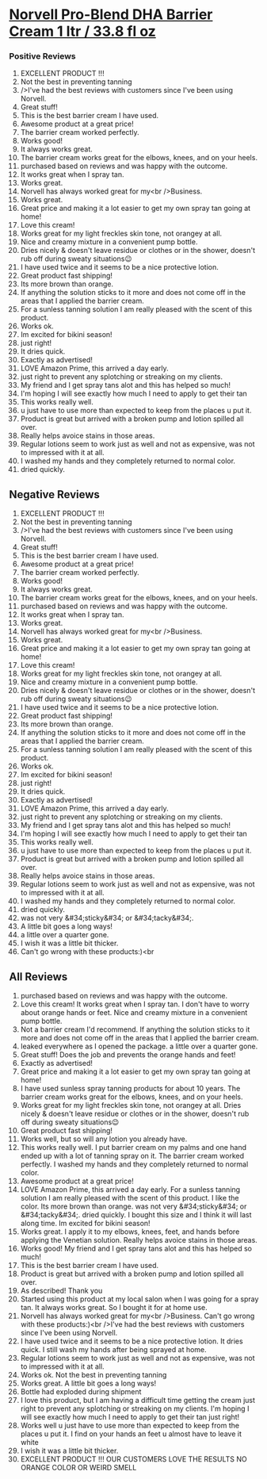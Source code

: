 # [Norvell Pro-Blend DHA Barrier Cream 1 ltr / 33.8 fl oz](https://products.checkmycream.com/products/Norvell-Pro-Blend-DHA-Barrier-Cream-1-ltr-33.8-fl-oz.html)

### Positive Reviews

<ol>
      <li>EXCELLENT PRODUCT !!!</li>
      <li>Not the best in preventing tanning</li>
      <li>/&gt;I&#x27;ve had the best reviews with customers since I&#x27;ve been using Norvell.</li>
      <li>Great stuff!</li>
      <li>This is the best barrier cream I have used.</li>
      <li>Awesome product at a great price!</li>
      <li>The barrier cream worked perfectly.  </li>
      <li>Works good!</li>
      <li>It always works great.</li>
      <li>The barrier cream works great for the elbows, knees, and on your heels.</li>
      <li>purchased based on reviews and was happy with the outcome.</li>
      <li>It works great when I spray tan.</li>
      <li>Works great.</li>
      <li>Norvell has always worked great for my&lt;br /&gt;Business.</li>
      <li>Works great.</li>
      <li>Great price and making it a lot easier to get my own spray tan going at home!</li>
      <li>Love this cream!</li>
      <li>Works great for my light freckles skin tone, not orangey at all.</li>
      <li>Nice and creamy mixture in a convenient pump bottle.</li>
      <li>Dries nicely &amp; doesn&#x27;t leave residue or clothes or in the shower, doesn&#x27;t rub off during sweaty situations😉</li>
      <li>I have used twice and it seems to be a nice protective lotion.</li>
      <li>Great product fast shipping!</li>
      <li>Its more brown than orange.</li>
      <li>If anything the solution sticks to it more and does not come off in the areas that I applied the barrier cream.</li>
      <li>For a sunless tanning solution I am really pleased with the scent of this product.</li>
      <li>Works ok.</li>
      <li>Im excited for bikini season!</li>
      <li>just right!</li>
      <li>It dries quick.</li>
      <li>Exactly as advertised!</li>
      <li>LOVE Amazon Prime, this arrived a day early.</li>
      <li>just right to prevent any splotching or streaking on my clients.</li>
      <li>My friend and I get spray tans alot and this has helped so much!</li>
      <li>I&#x27;m hoping I will see exactly how much I need to apply to get their tan</li>
      <li>This works really well.  </li>
      <li>u just have to use more than expected to keep from the places u put it.</li>
      <li>Product is great but arrived with a broken pump and lotion spilled all over.</li>
      <li>Really helps avoice stains in those areas.</li>
      <li>Regular lotions seem to work just as well and not as expensive, was not to impressed with it at all.</li>
      <li>I washed my hands and they completely returned to normal color.</li>
      <li>dried quickly.</li>
</ol>


<h2>Negative Reviews</h2>
<ol>
<li> EXCELLENT PRODUCT !!!</li>
<li> Not the best in preventing tanning</li>
<li> /&gt;I&#x27;ve had the best reviews with customers since I&#x27;ve been using Norvell.</li>
<li> Great stuff!</li>
<li> This is the best barrier cream I have used.</li>
<li> Awesome product at a great price!</li>
<li> The barrier cream worked perfectly.  </li>
<li> Works good!</li>
<li> It always works great.</li>
<li> The barrier cream works great for the elbows, knees, and on your heels.</li>
<li> purchased based on reviews and was happy with the outcome.</li>
<li> It works great when I spray tan.</li>
<li> Works great.</li>
<li> Norvell has always worked great for my&lt;br /&gt;Business.</li>
<li> Works great.</li>
<li> Great price and making it a lot easier to get my own spray tan going at home!</li>
<li> Love this cream!</li>
<li> Works great for my light freckles skin tone, not orangey at all.</li>
<li> Nice and creamy mixture in a convenient pump bottle.</li>
<li> Dries nicely &amp; doesn&#x27;t leave residue or clothes or in the shower, doesn&#x27;t rub off during sweaty situations😉</li>
<li> I have used twice and it seems to be a nice protective lotion.</li>
<li> Great product fast shipping!</li>
<li> Its more brown than orange.</li>
<li> If anything the solution sticks to it more and does not come off in the areas that I applied the barrier cream.</li>
<li> For a sunless tanning solution I am really pleased with the scent of this product.</li>
<li> Works ok.</li>
<li> Im excited for bikini season!</li>
<li> just right!</li>
<li> It dries quick.</li>
<li> Exactly as advertised!</li>
<li> LOVE Amazon Prime, this arrived a day early.</li>
<li> just right to prevent any splotching or streaking on my clients.</li>
<li> My friend and I get spray tans alot and this has helped so much!</li>
<li> I&#x27;m hoping I will see exactly how much I need to apply to get their tan</li>
<li> This works really well.  </li>
<li> u just have to use more than expected to keep from the places u put it.</li>
<li> Product is great but arrived with a broken pump and lotion spilled all over.</li>
<li> Really helps avoice stains in those areas.</li>
<li> Regular lotions seem to work just as well and not as expensive, was not to impressed with it at all.</li>
<li> I washed my hands and they completely returned to normal color.</li>
<li> dried quickly.</li>
<li> was not very &amp;#34;sticky&amp;#34; or &amp;#34;tacky&amp;#34;.</li>
<li> A little bit goes a long ways!</li>
<li> a little over a quarter gone.</li>
<li> I wish it was a little bit thicker.</li>
<li> Can&#x27;t go wrong with these products:)&lt;br</li>
</ol>

<h2>All Reviews</h2>

<ol>
    <li> purchased based on reviews and was happy with the outcome.</li>
    <li> Love this cream! It works great when I spray tan. I don&#x27;t have to worry about orange hands or feet. Nice and creamy mixture in a convenient pump bottle.</li>
    <li> Not a barrier cream I&#x27;d recommend. If anything the solution sticks to it more and does not come off in the areas that I applied the barrier cream.</li>
    <li> leaked everywhere as I opened the package.  a little over a quarter gone.</li>
    <li> Great stuff! Does the job and prevents the orange hands and feet!</li>
    <li> Exactly as advertised!</li>
    <li> Great price and making it a lot easier to get my own spray tan going at home!</li>
    <li> I have used sunless spray tanning products for about 10 years.  The barrier cream works great for the elbows, knees, and on your heels.</li>
    <li> Works great for my light freckles skin tone, not orangey at all. Dries nicely &amp; doesn&#x27;t leave residue or clothes or in the shower, doesn&#x27;t rub off during sweaty situations😉</li>
    <li> Great product fast shipping!</li>
    <li> Works well, but so will any lotion you already have.</li>
    <li> This works really well.  I put barrier cream on my palms and one hand ended up with a lot of tanning spray on it.  The barrier cream worked perfectly.  I washed my hands and they completely returned to normal color.</li>
    <li> Awesome product at a great price!</li>
    <li> LOVE Amazon Prime, this arrived a day early. For a sunless tanning solution I am really pleased with the scent of this product. I like the color. Its more brown than orange. was not very &amp;#34;sticky&amp;#34; or &amp;#34;tacky&amp;#34;. dried quickly. I bought this size and I think it will last along time. Im excited for bikini season!</li>
    <li> Works great. I apply it to my elbows, knees, feet, and hands before applying the Venetian solution. Really helps avoice stains in those areas.</li>
    <li> Works good! My friend and I get spray tans alot and this has helped so much!</li>
    <li> This is the best barrier cream I have used.</li>
    <li> Product is great but arrived with a broken pump and lotion spilled all over.</li>
    <li> As described!  Thank you</li>
    <li> Started using this product at my local salon when I was going for a spray tan. It always works great. So I bought it for at home use.</li>
    <li> Norvell has always worked great for my&lt;br /&gt;Business. Can&#x27;t go wrong with these products:)&lt;br /&gt;I&#x27;ve had the best reviews with customers since I&#x27;ve been using Norvell.</li>
    <li> I have used twice and it seems to be a nice protective lotion. It dries quick. I still wash my hands after being sprayed at home.</li>
    <li> Regular lotions seem to work just as well and not as expensive, was not to impressed with it at all.</li>
    <li> Works ok. Not the best in preventing tanning</li>
    <li> Works great. A little bit goes a long ways!</li>
    <li> Bottle had exploded during shipment</li>
    <li> I love this product, but I am having a difficult time getting the cream just right to prevent any splotching or streaking on my clients. I&#x27;m hoping I will see exactly how much I need to apply to get their tan just right!</li>
    <li> Works well u just have to use more than expected to keep from the places u put it. I find on your hands an feet u almost have to leave it white</li>
    <li> I wish it was a little bit thicker.</li>
    <li> EXCELLENT PRODUCT !!! OUR CUSTOMERS LOVE THE RESULTS NO ORANGE COLOR OR WEIRD SMELL</li>
</ol>




